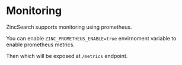 # Monitoring

ZincSearch supports monitoring using prometheus. 

You can enable `ZINC_PROMETHEUS_ENABLE=true` envirnoment variable to enable prometheus metrics.

Then which will be exposed at `/metrics` endpoint.
